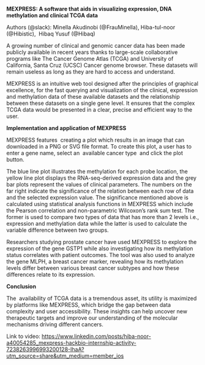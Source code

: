 **MEXPRESS: A software that aids in visualizing expression, DNA methylation and clinical TCGA data**

Authors (@slack): Minella Akudinobi (@FrauMinella), Hiba-tul-noor (@Hibistic),  Hibaq Yusuf (@Hibaq)

A growing number of clinical and genomic cancer data has been made publicly available in recent years thanks to large-scale collaborative programs like The Cancer Genome Atlas (TCGA) and University of California, Santa Cruz (UCSC) Cancer genome browser. These datasets will remain useless as long as they are hard to access and understand.

MEXPRESS is an intuitive web tool designed after the principles of graphical excellence, for the fast querying and visualization of the clinical, expression and methylation data of these available datasets and the relationship between these datasets on a single gene level. It ensures that the complex TCGA data would be presented in a clear, precise and efficient way to the user. 

**Implementation and application of MEXPRESS**

MEXPRESS features  creating a plot which results in an image that can downloaded in a PNG or SVG file format. To create this plot, a user has to enter a gene name, select an  available cancer type  and click the plot button.

The blue line plot illustrates the methylation for each probe location, the yellow line plot displays the RNA-seq-derived expression data and the grey bar plots represent the values of clinical parameters. The numbers on the far right indicate the significance of the relation between each row of data and the selected expression value. The significance mentioned above is calculated using statistical analysis functions in MEXPRESS which include the Pearson correlation and non-parametric Wilcoxon’s rank sum test. The former is used to compare two types of data that has more than 2 levels i.e., expression and methylation data while the latter is used to calculate the variable difference between two groups.

Researchers studying prostate cancer have used MEXPRESS to explore the expression of the gene GSTP1 while also investigating how its methylation status correlates with patient outcomes. The tool was also used to analyze the gene MLPH, a breast cancer marker, revealing how its methylation levels differ between various breast cancer subtypes and how these differences relate to its expression. 

**Conclusion**

The  availability of TCGA data is a tremendous asset, its utility is maximized by platforms like MEXPRESS, which bridge the gap between data complexity and user accessibility. These insights can help uncover new therapeutic targets and improve our understanding of the molecular mechanisms driving different cancers.

Link to video: <https://www.linkedin.com/posts/hiba-noor-a40054285_mexpress-hackbio-internship-activity-7238263996993200128-IhaA?utm_source=share&utm_medium=member_ios>
